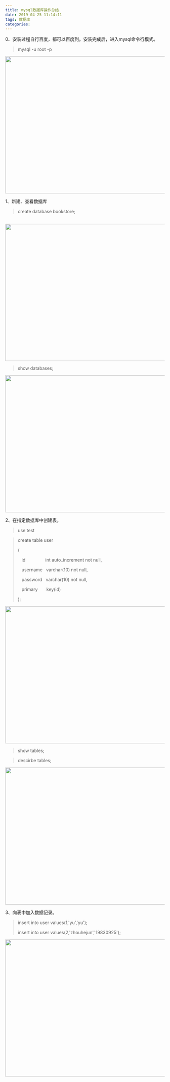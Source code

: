```yaml
---
title: mysql数据库操作总结
date: 2019-04-25 11:14:11
tags: 数据库
categories: 
---
```


<!--more-->

<p>0、安装过程自行百度，都可以百度到。安装完成后，进入mysql命令行模式。</p>

<blockquote>
<p>mysql -u root -p</p>
</blockquote>

<p><img alt="" class="has" height="432" src="https://i-blog.csdnimg.cn/blog_migrate/4547d981021626acaec14e7075d031d8.png" width="691" /></p>

<p>1、新建、查看数据库</p>

<blockquote>
<p>create database bookstore;</p>
</blockquote>

<p> <img alt="" class="has" height="432" src="https://i-blog.csdnimg.cn/blog_migrate/73a476a4c369d89d4afd4a2195938a2f.png" width="691" /></p>

<blockquote>
<p>show databases;</p>
</blockquote>

<p><img alt="" class="has" height="432" src="https://i-blog.csdnimg.cn/blog_migrate/d196b4a8b168ae12cc40590a994f6839.png" width="691" /></p>

<p>2、在指定数据库中创建表。</p>

<blockquote>
<p>use test</p>
</blockquote>

<blockquote>
<p>create table user</p>

<p>(</p>

<p>   id                int auto_increment not null,</p>

<p>   username   varchar(10) not null,</p>

<p>   password   varchar(10) not null,</p>

<p>   primary       key(id)</p>

<p>);</p>
</blockquote>

<p><img alt="" class="has" height="432" src="https://i-blog.csdnimg.cn/blog_migrate/3b77a130155893f68425164b104f17c2.png" width="691" /></p>

<blockquote>
<p>show tables;</p>
</blockquote>

<blockquote>
<p>descirbe tables;</p>
</blockquote>

<p><img alt="" class="has" height="432" src="https://i-blog.csdnimg.cn/blog_migrate/b24d3a39ce384e88e8adea1a89af5ecc.png" width="691" /></p>

<p>3、向表中加入数据记录。</p>

<blockquote>
<p>insert into user values(1,'yu','yu');</p>

<p>insert into user values(2,'zhouhejun','19830925');</p>
</blockquote>

<p><img alt="" class="has" height="432" src="https://i-blog.csdnimg.cn/blog_migrate/1e16e63ef6e0c12e3029b69cf1aa2d71.png" width="691" /></p>

<p> </p>
